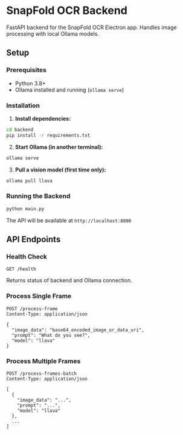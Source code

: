# SnapFold OCR Backend

FastAPI backend for the SnapFold OCR Electron app. Handles image processing with local Ollama models.

## Setup

### Prerequisites
- Python 3.8+
- Ollama installed and running (`ollama serve`)

### Installation

1. **Install dependencies:**
```bash
cd backend
pip install -r requirements.txt
```

2. **Start Ollama (in another terminal):**
```bash
ollama serve
```

3. **Pull a vision model (first time only):**
```bash
ollama pull llava
```

### Running the Backend

```bash
python main.py
```

The API will be available at `http://localhost:8000`

## API Endpoints

### Health Check
```
GET /health
```
Returns status of backend and Ollama connection.

### Process Single Frame
```
POST /process-frame
Content-Type: application/json

{
  "image_data": "base64_encoded_image_or_data_uri",
  "prompt": "What do you see?",
  "model": "llava"
}
```

### Process Multiple Frames
```
POST /process-frames-batch
Content-Type: application/json

[
  {
    "image_data": "...",
    "prompt": "...",
    "model": "llava"
  },
  ...
]
```
